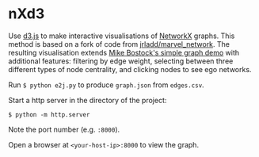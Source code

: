 # nXd3

Use [d3.js](https://d3js.org/) to make interactive visualisations of [NetworkX](https://networkx.github.io/) graphs. This method is based on a fork of code from [jrladd/marvel_network](https://github.com/jrladd/marvel_network). The resulting visualisation extends [Mike Bostock's simple graph demo](http://bl.ocks.org/mbostock/4062045) with additional features: filtering by edge weight, selecting between three different types of node centrality, and clicking nodes to see ego networks.

Run 
`$ python e2j.py` 
to produce `graph.json` from `edges.csv`.

Start a http server in the directory of the project:

`$ python -m http.server`

Note the port number (e.g. `:8000`).

Open a browser at `<your-host-ip>:8000` to view the graph.
